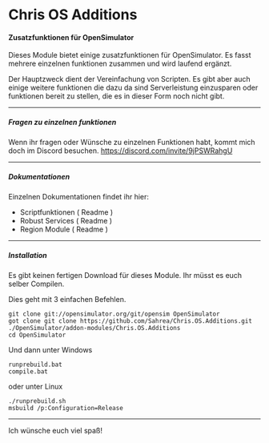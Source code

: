 # Chris OS Additions
#### Zusatzfunktionen für OpenSimulator

Dieses Module bietet einige zusatzfunktionen für OpenSimulator.
Es fasst mehrere einzelnen funktionen zusammen und wird laufend ergänzt.

Der Hauptzweck dient der Vereinfachung von Scripten. Es gibt aber auch einige weitere funktionen die dazu da sind Serverleistung einzusparen oder funktionen bereit zu stellen, die es in dieser Form noch nicht gibt.

----

##### Fragen zu einzelnen funktionen

Wenn ihr fragen oder Wünsche zu einzelnen Funktionen habt, kommt mich doch im Discord besuchen. https://discord.com/invite/9jPSWRahgU

----

##### Dokumentationen

Einzelnen Dokumentationen findet ihr hier:

- Scriptfunktionen ( Readme )
- Robust Services ( Readme )
- Region Module ( Readme )

----

##### Installation

Es gibt keinen fertigen Download für dieses Module.
Ihr müsst es euch selber Compilen.

Dies geht mit 3 einfachen Befehlen.

    git clone git://opensimulator.org/git/opensim OpenSimulator
    got clone git clone https://github.com/Sahrea/Chris.OS.Additions.git ./OpenSimulator/addon-modules/Chris.OS.Additions
    cd OpenSimulator

Und dann unter Windows

    runprebuild.bat
    compile.bat

oder unter Linux

    ./runprebuild.sh
    msbuild /p:Configuration=Release

----
Ich wünsche euch viel spaß!